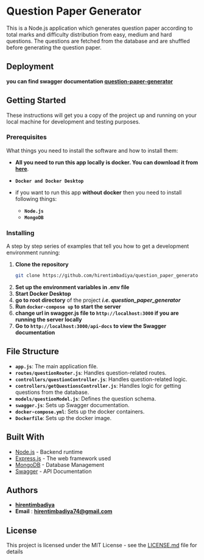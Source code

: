 # Question Paper Generator

This is a Node.js application which generates question paper according to total marks and difficulty distribution from easy, medium and hard questions. The questions are fetched from the database and are shuffled before generating the question paper.

## Deployment
**you can find swagger documentation [question-paper-generator](https://question-paper-generator-rx2z.onrender.com/api-docs/)**

## Getting Started

These instructions will get you a copy of the project up and running on your local machine for development and testing purposes.

### Prerequisites

What things you need to install the software and how to install them:

- **All you need to run this app locally is docker. You can download it from [here](https://www.docker.com/products/docker-desktop)**.
- **`Docker and Docker Desktop`**

- if you want to run this app **without docker** then you need to install following things:
  - **`Node.js`**
  - **`MongoDB`**

### Installing

A step by step series of examples that tell you how to get a development environment running:

1. **Clone the repository**
    ```bash
    git clone https://github.com/hirentimbadiya/question_paper_generator.git
    ```
2. **Set up the environment variables in .env file**
3. **Start Docker Desktop**
4. **go to root directory** of the project ***i.e. question_paper_generator***
5. **Run `docker-compose up` to start the server**
6. **change url in swagger.js file to `http://localhost:3000` if you are running the server locally**
7. **Go to `http://localhost:3000/api-docs` to view the Swagger documentation**

## File Structure

- **`app.js`**: The main application file.
- **`routes/questionRouter.js`**: Handles question-related routes.
- **`controllers/questionController.js`**: Handles question-related logic.
- **`controllers/getQuestionsController.js`**: Handles logic for getting questions from the database.
- **`models/questionModel.js`**: Defines the question schema.
- **`swagger.js`**: Sets up Swagger documentation.
- **`docker-compose.yml`**: Sets up the docker containers.
- **`Dockerfile`**: Sets up the docker image.

## Built With

- [Node.js](https://nodejs.org/en/) - Backend runtime
- [Express.js](https://expressjs.com/) - The web framework used
- [MongoDB](https://www.mongodb.com/) - Database Management
- [Swagger](https://swagger.io/) - API Documentation

## Authors

- [**hirentimbadiya**](https://github.com/hirentimbadiya)
- **Email** : **hirentimbadiya74@gmail.com**

## License

This project is licensed under the MIT License - see the [LICENSE.md](LICENSE.md) file for details